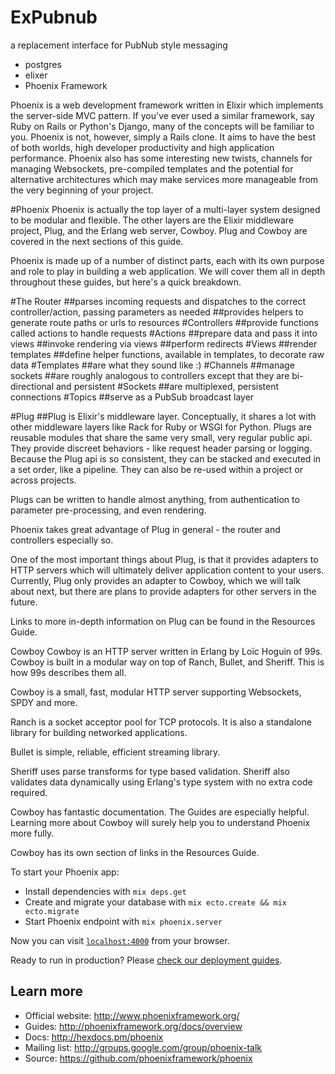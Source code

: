 # ExPubnub

a replacement interface for PubNub style messaging 

* postgres
* elixer 
* Phoenix Framework 


Phoenix is a web development framework written in Elixir which implements the server-side MVC pattern. If you've ever used a similar framework, say Ruby on Rails or Python's Django, many of the concepts will be familiar to you. Phoenix is not, however, simply a Rails clone. It aims to have the best of both worlds, high developer productivity and high application performance. Phoenix also has some interesting new twists, channels for managing Websockets, pre-compiled templates and the potential for alternative architectures which may make services more manageable from the very beginning of your project.


#Phoenix
Phoenix is actually the top layer of a multi-layer system designed to be modular and flexible. The other layers are the Elixir middleware project, Plug, and the Erlang web server, Cowboy. Plug and Cowboy are covered in the next sections of this guide.

Phoenix is made up of a number of distinct parts, each with its own purpose and role to play in building a web application. We will cover them all in depth throughout these guides, but here's a quick breakdown.

#The Router
##parses incoming requests and dispatches to the correct controller/action, passing parameters as needed
##provides helpers to generate route paths or urls to resources
#Controllers
##provide functions called actions to handle requests
#Actions
##prepare data and pass it into views
##invoke rendering via views
##perform redirects
#Views
##render templates
##define helper functions, available in templates, to decorate raw data
#Templates
##are what they sound like :)
#Channels
##manage sockets
##are roughly analogous to controllers except that they are bi-directional and persistent
#Sockets
##are multiplexed, persistent connections
#Topics
##serve as a PubSub broadcast layer

#Plug
##Plug is Elixir's middleware layer. Conceptually, it shares a lot with other middleware layers like Rack for Ruby or WSGI for Python. Plugs are reusable modules that share the same very small, very regular public api. They provide discreet behaviors - like request header parsing or logging. Because the Plug api is so consistent, they can be stacked and executed in a set order, like a pipeline. They can also be re-used within a project or across projects.

Plugs can be written to handle almost anything, from authentication to parameter pre-processing, and even rendering.

Phoenix takes great advantage of Plug in general - the router and controllers especially so.

One of the most important things about Plug, is that it provides adapters to HTTP servers which will ultimately deliver application content to your users. Currently, Plug only provides an adapter to Cowboy, which we will talk about next, but there are plans to provide adapters for other servers in the future.

Links to more in-depth information on Plug can be found in the Resources Guide.

Cowboy
Cowboy is an HTTP server written in Erlang by Loïc Hoguin of 99s. Cowboy is built in a modular way on top of Ranch, Bullet, and Sheriff. This is how 99s describes them all.

Cowboy is a small, fast, modular HTTP server supporting Websockets, SPDY and more.

Ranch is a socket acceptor pool for TCP protocols. It is also a standalone library for building networked applications.

Bullet is simple, reliable, efficient streaming library.

Sheriff uses parse transforms for type based validation. Sheriff also validates data dynamically using Erlang's type system with no extra code required.

Cowboy has fantastic documentation. The Guides are especially helpful. Learning more about Cowboy will surely help you to understand Phoenix more fully.

Cowboy has its own section of links in the Resources Guide.








To start your Phoenix app:

  * Install dependencies with `mix deps.get`
  * Create and migrate your database with `mix ecto.create && mix ecto.migrate`
  * Start Phoenix endpoint with `mix phoenix.server`

Now you can visit [`localhost:4000`](http://localhost:4000) from your browser.

Ready to run in production? Please [check our deployment guides](http://www.phoenixframework.org/docs/deployment).

## Learn more

  * Official website: http://www.phoenixframework.org/
  * Guides: http://phoenixframework.org/docs/overview
  * Docs: http://hexdocs.pm/phoenix
  * Mailing list: http://groups.google.com/group/phoenix-talk
  * Source: https://github.com/phoenixframework/phoenix
